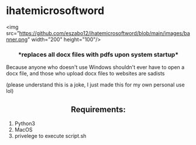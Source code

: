 


# ihatemicrosoftword


<img  src=”https://github.com/eszabo12/ihatemicrosoftword/blob/main/images/banner.png" width=”200" height="100"/>
<!-- 
![vom](https://github.com/eszabo12/ihatemicrosoftword/blob/main/images/banner.png?raw=true) -->

<h3 align="center">
*replaces all docx files with pdfs upon system startup*
</h3>

Because anyone who doesn't use Windows shouldn't ever have to open a docx file, and those who upload docx files to websites are sadists


(please understand this is a joke, I just made this for my own personal use lol)

<h2 align="center">
Requirements:
</h2>
<ol>
<li>Python3</li>
<li>MacOS</li>
<li>privelege to execute script.sh</li>
</ol>